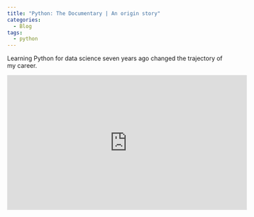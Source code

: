 ```yaml
---
title: "Python: The Documentary | An origin story"
categories:
  - Blog
tags:
  - python
---
```

Learning Python for data science seven years ago changed the trajectory of my career.

<iframe width="560" height="315" src="https://www.youtube.com/embed/GfH4QL4VqJ0?si=7nP48rKwRAADPQIo" title="YouTube video player" frameborder="0" allow="accelerometer; autoplay; clipboard-write; encrypted-media; gyroscope; picture-in-picture; web-share" referrerpolicy="strict-origin-when-cross-origin" allowfullscreen></iframe>
